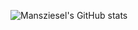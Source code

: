 ![Mansziesel's GitHub stats](https://github-readme-stats.vercel.app/api?username=mansziesel&show_icons=true&theme=radical)
